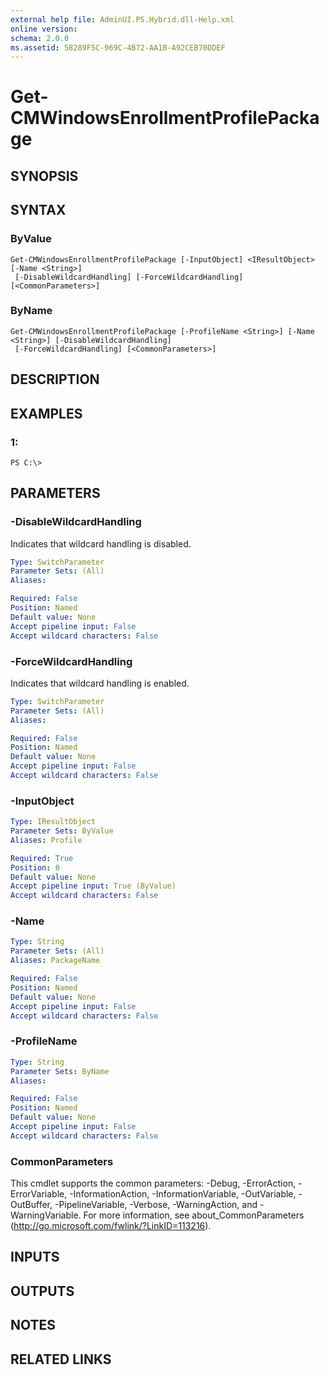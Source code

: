 ```yaml
---
external help file: AdminUI.PS.Hybrid.dll-Help.xml
online version: 
schema: 2.0.0
ms.assetid: 58289F5C-969C-4B72-AA1B-A92CEB70DDEF
---
```


# Get-CMWindowsEnrollmentProfilePackage

## SYNOPSIS

## SYNTAX

### ByValue
```
Get-CMWindowsEnrollmentProfilePackage [-InputObject] <IResultObject> [-Name <String>]
 [-DisableWildcardHandling] [-ForceWildcardHandling] [<CommonParameters>]
```

### ByName
```
Get-CMWindowsEnrollmentProfilePackage [-ProfileName <String>] [-Name <String>] [-DisableWildcardHandling]
 [-ForceWildcardHandling] [<CommonParameters>]
```

## DESCRIPTION

## EXAMPLES

### 1:
```
PS C:\>
```

## PARAMETERS

### -DisableWildcardHandling
Indicates that wildcard handling is disabled.

```yaml
Type: SwitchParameter
Parameter Sets: (All)
Aliases: 

Required: False
Position: Named
Default value: None
Accept pipeline input: False
Accept wildcard characters: False
```

### -ForceWildcardHandling
Indicates that wildcard handling is enabled.

```yaml
Type: SwitchParameter
Parameter Sets: (All)
Aliases: 

Required: False
Position: Named
Default value: None
Accept pipeline input: False
Accept wildcard characters: False
```

### -InputObject
```yaml
Type: IResultObject
Parameter Sets: ByValue
Aliases: Profile

Required: True
Position: 0
Default value: None
Accept pipeline input: True (ByValue)
Accept wildcard characters: False
```

### -Name
```yaml
Type: String
Parameter Sets: (All)
Aliases: PackageName

Required: False
Position: Named
Default value: None
Accept pipeline input: False
Accept wildcard characters: False
```

### -ProfileName
```yaml
Type: String
Parameter Sets: ByName
Aliases: 

Required: False
Position: Named
Default value: None
Accept pipeline input: False
Accept wildcard characters: False
```

### CommonParameters
This cmdlet supports the common parameters: -Debug, -ErrorAction, -ErrorVariable, -InformationAction, -InformationVariable, -OutVariable, -OutBuffer, -PipelineVariable, -Verbose, -WarningAction, and -WarningVariable. For more information, see about_CommonParameters (http://go.microsoft.com/fwlink/?LinkID=113216).

## INPUTS

## OUTPUTS

## NOTES

## RELATED LINKS


